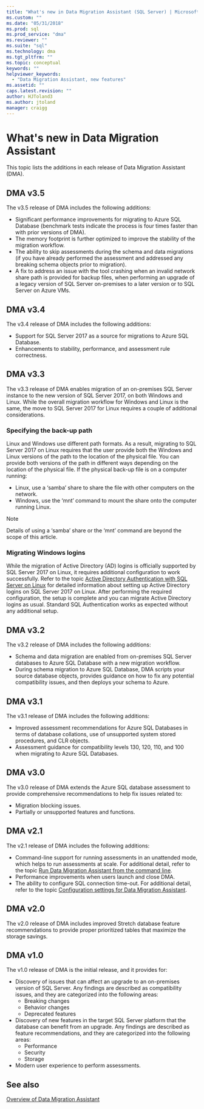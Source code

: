 ```yaml
---
title: "What's new in Data Migration Assistant (SQL Server) | Microsoft Docs"
ms.custom: ""
ms.date: "05/31/2018"
ms.prod: sql
ms.prod_service: "dma"
ms.reviewer: ""
ms.suite: "sql"
ms.technology: dma
ms.tgt_pltfrm: ""
ms.topic: conceptual
keywords: ""
helpviewer_keywords: 
  - "Data Migration Assistant, new features"
ms.assetid: ""
caps.latest.revision: ""
author: HJToland3
ms.author: jtoland
manager: craigg
---
```


# What's new in Data Migration Assistant
This topic lists the additions in each release of Data Migration Assistant (DMA).

## DMA v3.5
The v3.5 release of DMA includes the following additions:
- Significant performance improvements for migrating to Azure SQL Database (benchmark tests indicate the process is four times faster than with prior versions of DMA).
- The memory footprint is further optimized to improve the stability of the migration workflow.
- The ability to skip assessments during the schema and data migrations (if you have already performed the assessment and addressed any breaking schema objects prior to migration).
- A fix to address an issue with the tool crashing when an invalid network share path is provided for backup files, when performing an upgrade of a legacy version of SQL Server on-premises to a later version or to SQL Server on Azure VMs.

## DMA v3.4
The v3.4 release of DMA includes the following additions:
- Support for SQL Server 2017 as a source for migrations to Azure SQL Database.
- Enhancements to stability, performance, and assessment rule correctness.

## DMA v3.3
The v3.3 release of DMA enables migration of an on-premises SQL Server instance to the new version of SQL Server 2017, on both Windows and Linux. While the overall migration workflow for Windows and Linux is the same, the move to SQL Server 2017 for Linux requires a couple of additional considerations.

### Specifying the back-up path
Linux and Windows use different path formats. As a result, migrating to SQL Server 2017 on Linux requires that the user provide both the Windows and Linux versions of the path to the location of the physical file. You can provide both versions of the path in different ways depending on the location of the physical file.
If the physical back-up file is on a computer running:
- Linux, use a ‘samba’ share to share the file with other computers on the network.
- Windows, use the ‘mnt’ command to mount the share onto the computer running Linux.

> [!NOTE]
> Details of using a ‘samba’ share or the ‘mnt’ command are beyond the scope of this article.

### Migrating Windows logins
While the migration of Active Directory (AD) logins is officially supported by SQL Server 2017 on Linux, it requires additional configuration to work successfully. Refer to the topic [Active Directory Authentication with SQL Server on Linux](https://docs.microsoft.com/en-us/sql/linux/sql-server-linux-active-directory-authentication) for detailed information about setting up Active Directory logins on SQL Server 2017 on Linux. After performing the required configuration, the setup is complete and you can migrate Active Directory logins as usual. Standard SQL Authentication works as expected without any additional setup.

## DMA v3.2
The v3.2 release of DMA includes the following additions:

- Schema and data migration are enabled from on-premises SQL Server databases to Azure SQL Database with a new migration workflow.
- During schema migration to Azure SQL Database, DMA scripts your source database objects, provides guidance on how to fix any potential compatibility issues, and then deploys your schema to Azure.

## DMA v3.1
The v3.1 release of DMA includes the following additions:

- Improved assessment recommendations for Azure SQL Databases in terms of database collations, use of unsupported system stored procedures, and CLR objects.
- Assessment guidance for compatibility levels 130, 120, 110, and 100 when migrating to Azure SQL Databases.

## DMA v3.0
The v3.0 release of DMA extends the Azure SQL database assessment to provide comprehensive recommendations to help fix issues related to:

- Migration blocking issues.
- Partially or unsupported features and functions.

## DMA v2.1
The v2.1 release of DMA includes the following additions:
- Command-line support for running assessments in an unattended mode, which helps to run assessments at scale. For additional detail, refer to the topic [Run Data Migration Assistant from the command line](dma-commandline.md).
- Performance improvements when users launch and close DMA.
- The ability to configure SQL connection time-out. For additional detail, refer to the topic [Configuration settings for Data Migration Assistant](dma-configurationsettings.md).

## DMA v2.0
The v2.0 release of DMA includes improved Stretch database feature recommendations to provide proper prioritized tables that maximize the storage savings.

## DMA v1.0
The v1.0 release of DMA is the initial release, and it provides for:
- Discovery of issues that can affect an upgrade to an on-premises version of SQL Server. Any findings are described as compatibility issues, and they are categorized into the following areas:
    - Breaking changes
    - Behavior changes
    - Deprecated features
- Discovery of new features in the target SQL Server platform that the database can benefit from an upgrade. Any findings are described as feature recommendations, and they are categorized into the following areas:
    - Performance
    - Security
    - Storage
-	Modern user experience to perform assessments.

## See also
[Overview of Data Migration Assistant](../dma/dma-overview.md)

